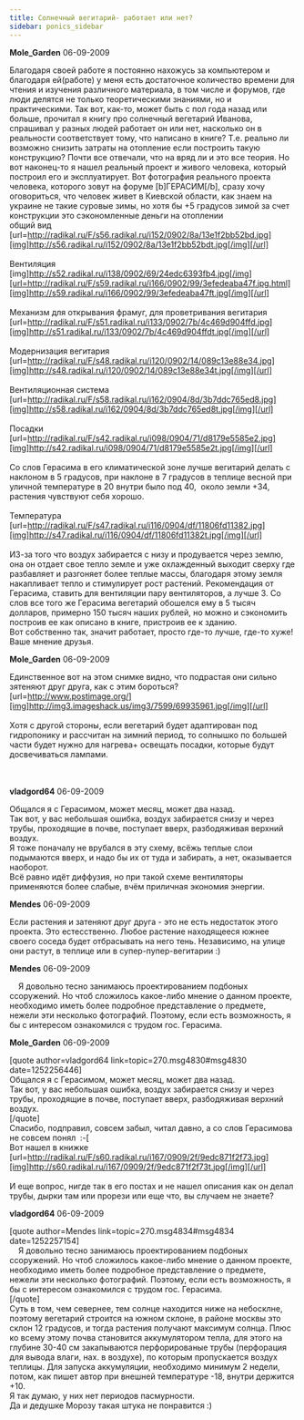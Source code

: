 ```yaml
---
title: Солнечный вегитарий- работает или нет?
sidebar: ponics_sidebar
---
```


**Mole_Garden** 06-09-2009

Благодаря своей работе я постоянно нахожусь за компьютером и благодаря ей(работе) у меня есть достаточное количество времени для чтения и изучения различного материала, в том числе и форумов, где люди делятся не только теоретическими знаниями, но и практическими. Так вот, как-то, может быть с пол года назад или больше, прочитал я книгу про солнечный вегетарий Иванова, спрашивал у разных людей работает он или нет, насколько он в реальности соответствует тому, что написано в книге? Т.е. реально ли возможно снизить затраты на отопление если построить такую конструкцию? Почти все отвечали, что на вряд ли и это все теория. Но вот наконец-то я нашел реальный проект и живого человека, который построил его и эксплуатирует. Вот фотография реального проекта человека, которого зовут на форуме [b]ГЕРАСИМ[/b], сразу хочу оговориться, что человек живет в Киевской области, как знаем на украине не такие суровые зимы, но хотя бы +5 градусов зимой за счет конструкции это сэкономленные деньги на отоплении <br />общий вид <br />[url=http://radikal.ru/F/s56.radikal.ru/i152/0902/8a/13e1f2bb52bd.jpg][img]http://s56.radikal.ru/i152/0902/8a/13e1f2bb52bdt.jpg[/img][/url]<br /><br />Вентиляция <br />[img]http://s52.radikal.ru/i138/0902/69/24edc6393fb4.jpg[/img][url=http://radikal.ru/F/s59.radikal.ru/i166/0902/99/3efedeaba47f.jpg.html][img]http://s59.radikal.ru/i166/0902/99/3efedeaba47ft.jpg[/img][/url]<br /><br />Механизм для открывания фрамуг, для проветривания вегитария<br />[url=http://radikal.ru/F/s51.radikal.ru/i133/0902/7b/4c469d904ffd.jpg][img]http://s51.radikal.ru/i133/0902/7b/4c469d904ffdt.jpg[/img][/url]<br /><br />Модернизация вегитария<br />[url=http://radikal.ru/F/s48.radikal.ru/i120/0902/14/089c13e88e34.jpg][img]http://s48.radikal.ru/i120/0902/14/089c13e88e34t.jpg[/img][/url]<br /><br />Вентиляционная система<br />[url=http://radikal.ru/F/s58.radikal.ru/i162/0904/8d/3b7ddc765ed8.jpg][img]http://s58.radikal.ru/i162/0904/8d/3b7ddc765ed8t.jpg[/img][/url]<br /><br />Посадки<br />[url=http://radikal.ru/F/s42.radikal.ru/i098/0904/71/d8179e5585e2.jpg][img]http://s42.radikal.ru/i098/0904/71/d8179e5585e2t.jpg[/img][/url]<br /><br />Со слов Герасима в его климатической зоне лучше вегитарий делать с наклоном в 5 градусов, при наклоне в 7 градусов в теплице весной при уличной температуре в 20 внутри было под 40, &nbsp;около земли +34, растения чувствуют себя хорошо. <br /><br />Температура<br />[url=http://radikal.ru/F/s47.radikal.ru/i116/0904/df/11806fd11382.jpg][img]http://s47.radikal.ru/i116/0904/df/11806fd11382t.jpg[/img][/url]<br /><br />ИЗ-за того что воздух забирается с низу и продувается через землю, она он отдает свое тепло земле и уже охлажденный выходит сверху где разбавляет и разгоняет более теплые массы, благодаря этому земля накапливает тепло и стимулирует рост растений. Рекомендация от Герасима, ставить для вентиляции пару вентиляторов, а лучше 3. Со слов все того же Герасима вегетарий обошелся ему в 5 тысяч долларов, примерно 150 тысяч наших рублей, но можно и сэкономить построив ее как описано в книге, пристроив ее к зданию.<br />Вот собственно так, значит работает, просто где-то лучше, где-то хуже!<br />Ваше мнение друзья.<br />

**Mole_Garden** 06-09-2009

Единственное вот на этом снимке видно, что подрастая они сильно зятеняют друг друга, как с этим бороться?<br />[url=http://www.postimage.org/][img]http://img3.imageshack.us/img3/7599/69935961.jpg[/img][/url]<br /><br />Хотя с другой стороны, если вегетарий будет адаптирован под гидропонику и рассчитан на зимний период, то солнышко по большей части будет нужно для нагрева+ освещать посадки, которые будут досвечиваться лампами. <br /><br /><br />

**vladgord64** 06-09-2009

Общался я с Герасимом, может месяц, может два назад.<br />Так вот, у вас небольшая ошибка, воздух забирается снизу и через трубы, проходящие в почве, поступает вверх, разбодяживая верхний воздух. <br />Я тоже поначалу не врубался в эту схему, всёжь теплые слои подымаются вверх, и надо бы их от туда и забирать, а нет, оказывается наоборот.<br />Всё равно идёт диффузия, но при такой схеме вентиляторы применяются более слабые, вчём приличная экономия энергии.

**Mendes** 06-09-2009

Если растения и затеняют друг друга - это не есть недостаток этого проекта. Это естесственно. Любое растение находящееся южнее своего соседа будет отбрасывать на него тень. Независимо, на улице они растут, в теплице или в супер-пупер-вегитарии :)

**Mendes** 06-09-2009

&nbsp; &nbsp; Я довольно тесно занимаюсь проектированием подбоных ссоружений. Но чтоб сложилось какое-либо мнение о данном проекте, необходимо иметь более подробное представление о предмете, нежели эти несколько фотографий. Поэтому, если есть возможность, я бы с интересом ознакомился с трудом гос. Герасима.

**Mole_Garden** 06-09-2009

[quote author=vladgord64 link=topic=270.msg4830#msg4830 date=1252256446]<br />Общался я с Герасимом, может месяц, может два назад.<br />Так вот, у вас небольшая ошибка, воздух забирается снизу и через трубы, проходящие в почве, поступает вверх, разбодяживая верхний воздух. <br />[/quote]<br />Спасибо, подправил, совсем забыл, читал давно, а со слов Герасимова не совсем понял &nbsp;:-[<br />Вот нашел в книжке <br />[url=http://radikal.ru/F/s60.radikal.ru/i167/0909/2f/9edc871f2f73.jpg][img]http://s60.radikal.ru/i167/0909/2f/9edc871f2f73t.jpg[/img][/url]<br /><br />И еще вопрос, нигде так в его постах и не нашел описания как он делал трубы, дырки там или прорези или еще что, вы случаем не знаете?

**vladgord64** 06-09-2009

[quote author=Mendes link=topic=270.msg4834#msg4834 date=1252257154]<br />&nbsp; &nbsp; Я довольно тесно занимаюсь проектированием подбоных ссоружений. Но чтоб сложилось какое-либо мнение о данном проекте, необходимо иметь более подробное представление о предмете, нежели эти несколько фотографий. Поэтому, если есть возможность, я бы с интересом ознакомился с трудом гос. Герасима.<br />[/quote]<br />Суть в том, чем севернее, тем солнце находится ниже на небосклне, поэтому вегетарий строится на южном склоне, в районе москвы это склон 12 градусов, и тогда растения получают максимум солнца. Плюс ко всему этому почва становится аккумулятором тепла, для этого на глубине 30-40 см закапываются перфорированые трубы (перфорация для вывода влаги, нах. в воздухе), по которым пропускается воздух теплицы. Для запуска аккумуляции, необходимо минимум 2 недели, потом, как пишет автор при внешней температуре -18, внутри держится +10.<br />Я так думаю, у них нет периодов пасмурности.<br />Да и дедушке Морозу такая штука не понравится :)

